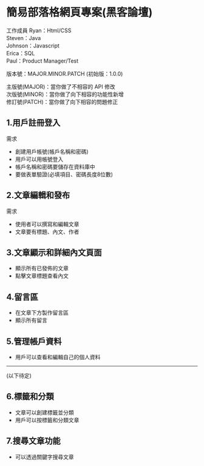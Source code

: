 # 簡易部落格網頁專案(黑客論壇)
工作成員
Ryan：Html/CSS  
Steven：Java  
Johnson：Javascript  
Erica：SQL  
Paul：Product Manager/Test  

版本號：MAJOR.MINOR.PATCH (初始版：1.0.0)  

主版號(MAJOR)：當你做了不相容的 API 修改  
次版號(MINOR)：當你做了向下相容的功能性新增  
修訂號(PATCH)：當你做了向下相容的問題修正  

## 1.用戶註冊登入

需求

- 創建用戶帳號(帳戶名稱和密碼)
- 用戶可以用帳號登入
- 帳戶名稱和密碼要儲存在資料庫中
- 要做表單驗證(必填項目、密碼長度8位數)

## 2.文章編輯和發布

需求

- 使用者可以撰寫和編輯文章
- 文章要有標題、內文、作者

## 3.文章顯示和詳細內文頁面

- 顯示所有已發佈的文章
- 點擊文章標題查看內文

## 4.留言區

- 在文章下方製作留言區
- 顯示所有留言

## 5.管理帳戶資料

- 用戶可以查看和編輯自己的個人資料

------------------------------------------
(以下待定)

## 6.標籤和分類

- 文章可以創建標籤並分類
- 用戶可以按標籤和分類文章

## 7.搜尋文章功能

- 可以透過關鍵字搜尋文章
